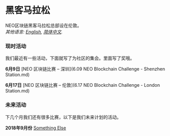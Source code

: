 # 黑客马拉松

NEO区块链黑客马拉松总部设在伦敦。<br>*其他语言: [English](README.md), [简体中文](README.zh-cn.md).*

### 现时活动

我们最近有一些活动，下面就写了为社区的集会。里面写了奖哦。

**6月9日** [NEO 区块链比赛 – 深圳](6.09 NEO Blockchain Challenge - Shenzhen Station.md)

**6月17日** [NEO 区块链比赛 – 伦敦](6.17 NEO Blockchain Challenge - London Station.md)



### 未来活动

下几个月我们还有很多比赛，以下是我们未来计划的活动。

**2018年9月份** [Something Else](README.zh-cn.md)
